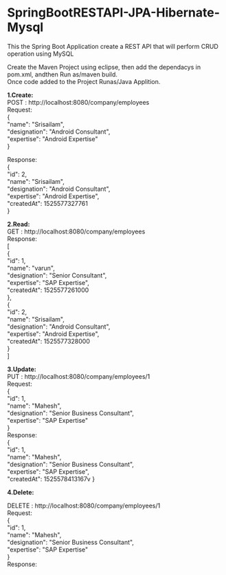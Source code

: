 # SpringBootRESTAPI-JPA-Hibernate-Mysql
This the Spring Boot Application create a REST API that will perform CRUD operation using MySQL

Create the Maven Project using eclipse, then add the dependacys in pom.xml, andthen Run as/maven build.<br/>
Once code added to the Project Runas/Java Applition.

<b>1.Create:</b><br/>
POST  : http://localhost:8080/company/employees<br/>
Request:<br/>
{<br/>
  "name": "Srisailam",<br/>
  "designation": "Android Consultant",<br/>
  "expertise": "Android Expertise"<br/>
}<br/>

Response:<br/>
{<br/>
    "id": 2,<br/>
    "name": "Srisailam",<br/>
    "designation": "Android Consultant",<br/>
    "expertise": "Android Expertise",<br/>
    "createdAt": 1525577327761<br/>
}<br/>

<b>2.Read:</b><br/>
GET : http://localhost:8080/company/employees<br/>
Response:<br/>
[<br/>
    {<br/>
        "id": 1,<br/>
        "name": "varun",<br/>
        "designation": "Senior Consultant",<br/>
        "expertise": "SAP Expertise",<br/>
        "createdAt": 1525577261000<br/>
    },<br/>
    {<br/>
        "id": 2,<br/>
        "name": "Srisailam",<br/>
        "designation": "Android Consultant",<br/>
        "expertise": "Android Expertise",<br/>
        "createdAt": 1525577328000<br/>
    }<br/>
]<br/>


<b>3.Update:</b><br/>
PUT : http://localhost:8080/company/employees/1 <br/>
Request:<br/>
{<br/>
    "id": 1,<br/>
    "name": "Mahesh",<br/>
    "designation": "Senior Business Consultant",<br/>
    "expertise": "SAP Expertise"<br/>
}<br/>
Response:<br/>
{<br/>
    "id": 1,<br/>
    "name": "Mahesh",<br/>
    "designation": "Senior Business Consultant",<br/>
    "expertise": "SAP Expertise",<br/>
    "createdAt": 1525578413167v
}<br/>

<b>4.Delete:</b><br/>

DELETE : http://localhost:8080/company/employees/1<br/>
Request:<br/>
{<br/>
    "id": 1,<br/>
    "name": "Mahesh",<br/>
    "designation": "Senior Business Consultant",<br/>
    "expertise": "SAP Expertise"<br/>
}<br/>
Response:<br/>


